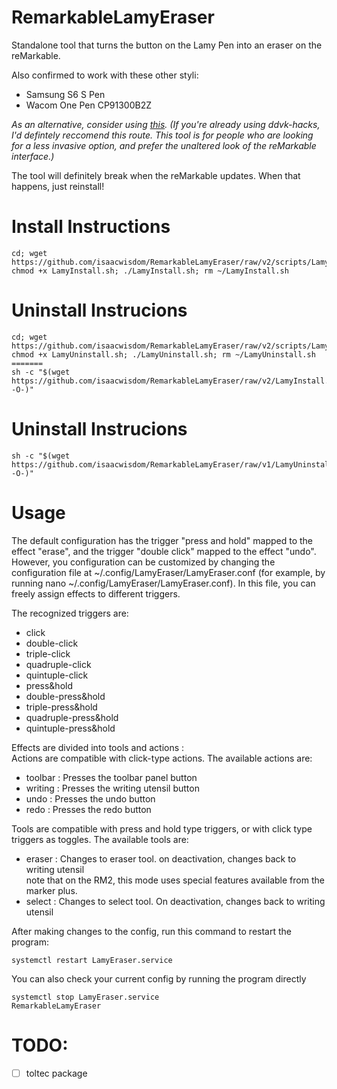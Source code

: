 # RemarkableLamyEraser
Standalone tool that turns the button on the Lamy Pen into an eraser on the reMarkable.

Also confirmed to work with these other styli:
 * Samsung S6 S Pen
 * Wacom One Pen CP91300B2Z

*As an alternative, consider using [this](https://github.com/ddvk/remarkable-stylus). (If you're already using ddvk-hacks, I'd defintely reccomend this route. This tool is for people who are looking for a less invasive option, and prefer the unaltered look of the reMarkable interface.)*

The tool will definitely break when the reMarkable updates. When that happens, just reinstall!
# Install Instructions
```shell
cd; wget https://github.com/isaacwisdom/RemarkableLamyEraser/raw/v2/scripts/LamyInstall.sh; chmod +x LamyInstall.sh; ./LamyInstall.sh; rm ~/LamyInstall.sh
```
# Uninstall Instrucions
```shell
cd; wget https://github.com/isaacwisdom/RemarkableLamyEraser/raw/v2/scripts/LamyUninstall.sh; chmod +x LamyUninstall.sh; ./LamyUninstall.sh; rm ~/LamyUninstall.sh
=======
sh -c "$(wget https://github.com/isaacwisdom/RemarkableLamyEraser/raw/v2/LamyInstall.sh -O-)"
```
# Uninstall Instrucions
```shell
sh -c "$(wget https://github.com/isaacwisdom/RemarkableLamyEraser/raw/v1/LamyUninstall.sh -O-)"
```



# Usage 
The default configuration has the trigger "press and hold" mapped to the effect "erase", and the trigger "double click"
mapped to the effect "undo".
However, you configuration can be customized by changing the configuration file at ~/.config/LamyEraser/LamyEraser.conf
(for example, by running nano ~/.config/LamyEraser/LamyEraser.conf).
In this file, you can freely assign effects to different triggers.  
  
The recognized triggers are:  
* click 
* double-click  
* triple-click
* quadruple-click  
* quintuple-click
* press&hold
* double-press&hold 
* triple-press&hold
* quadruple-press&hold
* quintuple-press&hold    
  
Effects are divided into tools and actions :  
Actions are compatible with click-type actions. The available actions are:  
*  toolbar : Presses the toolbar panel button  
*  writing : Presses the writing utensil button  
*  undo : Presses the undo button  
*  redo : Presses the redo button  
  
Tools are compatible with press and hold type triggers, or with click type triggers as toggles. The available tools are:  
*  eraser          : Changes to eraser tool. on deactivation, changes back to writing utensil  
                    note that on the RM2, this mode uses special features available from the marker plus.
*  select          : Changes to select tool. On deactivation, changes back to writing utensil  



After making changes to the config, run this command to restart the program:
``` Shell
systemctl restart LamyEraser.service
```

You can also check your current config by running the program directly 
``` Shell
systemctl stop LamyEraser.service
RemarkableLamyEraser
```

# TODO:
- [ ] toltec package
